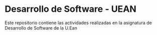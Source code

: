 # Desarrollo de Software - UEAN

Este repositorio contiene las actividades realizadas en la asignatura de Desarrollo de Software de la U.Ean